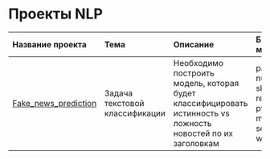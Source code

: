 # Проекты NLP
| Название проекта | Тема | Описание| Библиотеки/модули | 
| :--- | :--- | :--- | :--- |
|[Fake_news_prediction](https://github.com/Yanina-N/NLP/tree/main/Fake_news_prediction)|Задача текстовой классификации|Необходимо построить модель, которая будет классифицировать истинность vs ложность новостей по их заголовкам|pandas, numpy, sklearn, ntlk, re, pymystem3, matplotlib, seaborn, wordcloud|
